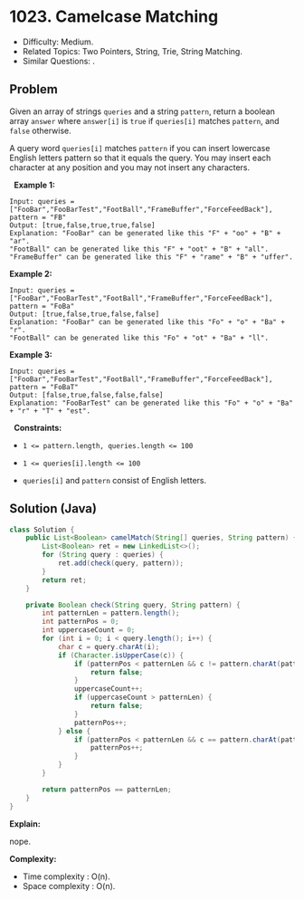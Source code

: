 # 1023. Camelcase Matching

- Difficulty: Medium.
- Related Topics: Two Pointers, String, Trie, String Matching.
- Similar Questions: .

## Problem

Given an array of strings ```queries``` and a string ```pattern```, return a boolean array ```answer``` where ```answer[i]``` is ```true``` if ```queries[i]``` matches ```pattern```, and ```false``` otherwise.

A query word ```queries[i]``` matches ```pattern``` if you can insert lowercase English letters pattern so that it equals the query. You may insert each character at any position and you may not insert any characters.

 
**Example 1:**

```
Input: queries = ["FooBar","FooBarTest","FootBall","FrameBuffer","ForceFeedBack"], pattern = "FB"
Output: [true,false,true,true,false]
Explanation: "FooBar" can be generated like this "F" + "oo" + "B" + "ar".
"FootBall" can be generated like this "F" + "oot" + "B" + "all".
"FrameBuffer" can be generated like this "F" + "rame" + "B" + "uffer".
```

**Example 2:**

```
Input: queries = ["FooBar","FooBarTest","FootBall","FrameBuffer","ForceFeedBack"], pattern = "FoBa"
Output: [true,false,true,false,false]
Explanation: "FooBar" can be generated like this "Fo" + "o" + "Ba" + "r".
"FootBall" can be generated like this "Fo" + "ot" + "Ba" + "ll".
```

**Example 3:**

```
Input: queries = ["FooBar","FooBarTest","FootBall","FrameBuffer","ForceFeedBack"], pattern = "FoBaT"
Output: [false,true,false,false,false]
Explanation: "FooBarTest" can be generated like this "Fo" + "o" + "Ba" + "r" + "T" + "est".
```

 
**Constraints:**


	
- ```1 <= pattern.length, queries.length <= 100```
	
- ```1 <= queries[i].length <= 100```
	
- ```queries[i]``` and ```pattern``` consist of English letters.



## Solution (Java)

```java
class Solution {
    public List<Boolean> camelMatch(String[] queries, String pattern) {
        List<Boolean> ret = new LinkedList<>();
        for (String query : queries) {
            ret.add(check(query, pattern));
        }
        return ret;
    }

    private Boolean check(String query, String pattern) {
        int patternLen = pattern.length();
        int patternPos = 0;
        int uppercaseCount = 0;
        for (int i = 0; i < query.length(); i++) {
            char c = query.charAt(i);
            if (Character.isUpperCase(c)) {
                if (patternPos < patternLen && c != pattern.charAt(patternPos)) {
                    return false;
                }
                uppercaseCount++;
                if (uppercaseCount > patternLen) {
                    return false;
                }
                patternPos++;
            } else {
                if (patternPos < patternLen && c == pattern.charAt(patternPos)) {
                    patternPos++;
                }
            }
        }

        return patternPos == patternLen;
    }
}
```

**Explain:**

nope.

**Complexity:**

* Time complexity : O(n).
* Space complexity : O(n).
